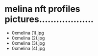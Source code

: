 # melina nft profiles pictures...................
- 0xmelina (1).jpg
- 0xmelina (2).jpg
- 0xmelina (3).jpg
- 0xmelina (4).jpg
